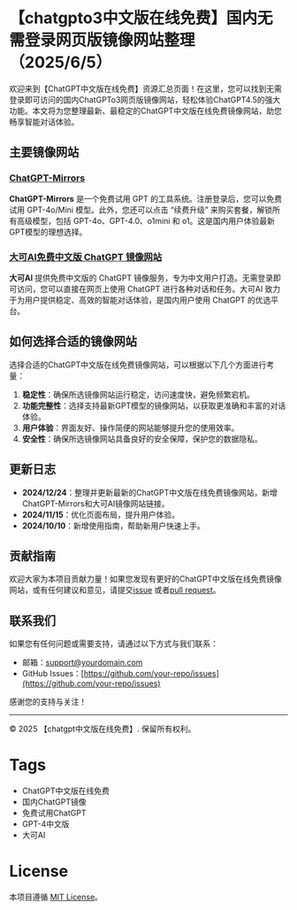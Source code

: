 # 【chatgpto3中文版在线免费】国内无需登录网页版镜像网站整理（2025/6/5）

欢迎来到【ChatGPT中文版在线免费】资源汇总页面！在这里，您可以找到无需登录即可访问的国内ChatGPTo3网页版镜像网站，轻松体验ChatGPT4.5的强大功能。本文将为您整理最新、最稳定的ChatGPT中文版在线免费镜像网站，助您畅享智能对话体验。

## 主要镜像网站

### [ChatGPT-Mirrors](https://soruxgpt.top/282.html)

**ChatGPT-Mirrors** 是一个免费试用 GPT 的工具系统。注册登录后，您可以免费试用 GPT-4o/Mini 模型。此外，您还可以点击 “续费升级” 来购买套餐，解锁所有高级模型，包括 GPT-4o、GPT-4.0、o1mini 和 o1。这是国内用户体验最新GPT模型的理想选择。

### [大可AI免费中文版 ChatGPT 镜像网站](https://www.dk82.com/17.html)

**大可AI** 提供免费中文版的 ChatGPT 镜像服务，专为中文用户打造。无需登录即可访问，您可以直接在网页上使用 ChatGPT 进行各种对话和任务。大可AI 致力于为用户提供稳定、高效的智能对话体验，是国内用户使用 ChatGPT 的优选平台。

## 如何选择合适的镜像网站

选择合适的ChatGPT中文版在线免费镜像网站，可以根据以下几个方面进行考量：

1. **稳定性**：确保所选镜像网站运行稳定，访问速度快，避免频繁宕机。
2. **功能完整性**：选择支持最新GPT模型的镜像网站，以获取更准确和丰富的对话体验。
3. **用户体验**：界面友好、操作简便的网站能够提升您的使用效率。
4. **安全性**：确保所选镜像网站具备良好的安全保障，保护您的数据隐私。

## 更新日志

- **2024/12/24**：整理并更新最新的ChatGPT中文版在线免费镜像网站，新增ChatGPT-Mirrors和大可AI镜像网站链接。
- **2024/11/15**：优化页面布局，提升用户体验。
- **2024/10/10**：新增使用指南，帮助新用户快速上手。

## 贡献指南

欢迎大家为本项目贡献力量！如果您发现有更好的ChatGPT中文版在线免费镜像网站，或有任何建议和意见，请提交[issue](https://github.com/your-repo/issues) 或者[pull request](https://github.com/your-repo/pulls)。

## 联系我们

如果您有任何问题或需要支持，请通过以下方式与我们联系：

- 邮箱：support@yourdomain.com
- GitHub Issues：[https://github.com/your-repo/issues](https://github.com/your-repo/issues)

感谢您的支持与关注！

---

© 2025 【chatgpt中文版在线免费】. 保留所有权利。

# Tags

- ChatGPT中文版在线免费
- 国内ChatGPT镜像
- 免费试用ChatGPT
- GPT-4中文版
- 大可AI

# License

本项目遵循 [MIT License](LICENSE)。
